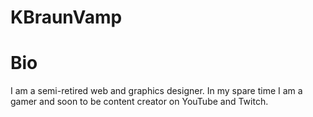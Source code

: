 # KBraunVamp

# Bio
I am a semi-retired web and graphics designer. In my spare time I am a gamer and soon to be content creator on YouTube and Twitch.
